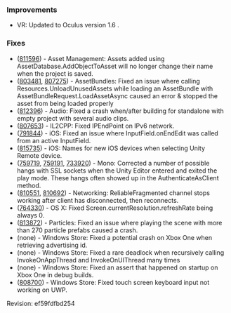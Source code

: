 ### Improvements

*   VR: Updated to Oculus version 1.6 .

### Fixes

*   ([811596](http://issuetracker.unity3d.com/issues/assets-management-assets-added-using-assetdatabase-dot-addobjecttoasset-change-their-name-when-the-project-is-saved)) - Asset Management: Assets added using AssetDatabase.AddObjectToAsset will no longer change their name when the project is saved.
*   ([803481](http://issuetracker.unity3d.com/issues/error-when-instantiating-a-prefab-from-an-asset-bundle-that-contains-scripts-references-and-unloadunusedasset-is-called), [807275](http://issuetracker.unity3d.com/issues/dependencies-of-loading-asset-are-not-unloaded-if-unloadunusedassets-is-called-after-loadassetasync-has-finished-loading-asset)) - AssetBundles: Fixed an issue where calling Resources.UnloadUnusedAssets while loading an AssetBundle with AssetBundleRequest.LoadAssetAsync caused an error & stopped the asset from being loaded properly
*   ([812396](http://issuetracker.unity3d.com/issues/crashes-building-process-for-standalone-with-empty-project-with-several-audio-clips)) - Audio: Fixed a crash when/after building for standalone with empty project with several audio clips.
*   ([807653](http://issuetracker.unity3d.com/issues/ios-corrupted-ipendpoint-in-il2cpp-backend-and-ipv6-network)) - IL2CPP: Fixed IPEndPoint on IPv6 network.
*   ([791844](http://issuetracker.unity3d.com/issues/ios-inputfield-dot-onendedit-is-called-on-both-the-current-and-previous-input-field-when-changing-input-fields)) - iOS: Fixed an issue where InputField.onEndEdit was called from an active InputField.
*   ([815735](http://issuetracker.unity3d.com/issues/ios-full-device-names-are-not-shown-in-profiller-and-unity-remote-dropdown-menus-for-all-new-devices-on-5-dot-3-x)) - iOS: Names for new iOS devices when selecting Unity Remote device.
*   ([759719](http://issuetracker.unity3d.com/issues/beginsendto-async-socket-send-doesnt-call-callback-function-on-first-editor-open), [759191](http://issuetracker.unity3d.com/issues/windows-exception-thrown-by-mono-dot-security-dot-protocol-dot-tls-dot-sslstreambase-dot-endread), [733920](http://issuetracker.unity3d.com/issues/asynchronous-network-operations-hangs-twice-after-opening-unity-editor)) - Mono: Corrected a number of possible hangs with SSL sockets when the Unity Editor entered and exited the play mode. These hangs often showed up in the AuthenticateAsClient method.
*   ([810551](http://issuetracker.unity3d.com/issues/reliablefragmented-channel-stops-working-after-client-has-disconnected-then-reconnects), [810692](http://issuetracker.unity3d.com/issues/networking-enabling-reliable-fragmented-for-channel-0-causes-clients-to-fail)) - Networking: ReliableFragmented channel stops working after client has disconnected, then reconnects.
*   ([764330](http://issuetracker.unity3d.com/issues/mac-screen-dot-currentresolution-dot-refreshrate-value-is-always-zero)) - OS X: Fixed Screen.currentResolution.refreshRate being always 0.
*   ([813872](http://issuetracker.unity3d.com/issues/particlesystem-playing-the-scene-with-more-than-270-particle-prefabs-causes-a-crash)) - Particles: Fixed an issue where playing the scene with more than 270 particle prefabs caused a crash.
*   (none) - Windows Store: Fixed a potential crash on Xbox One when retrieving advertising id.
*   (none) - Windows Store: Fixed a rare deadlock when recursively calling InvokeOnAppThread and InvokeOnUIThread many times
*   (none) - Windows Store: Fixed an assert that happened on startup on Xbox One in debug builds.
*   ([808700](http://issuetracker.unity3d.com/issues/wsa-touchscreen-keyboard-input-doesnt-work-on-uwp-builds)) - Windows Store: Fixed touch screen keyboard input not working on UWP.

Revision: ef59fdfbd254